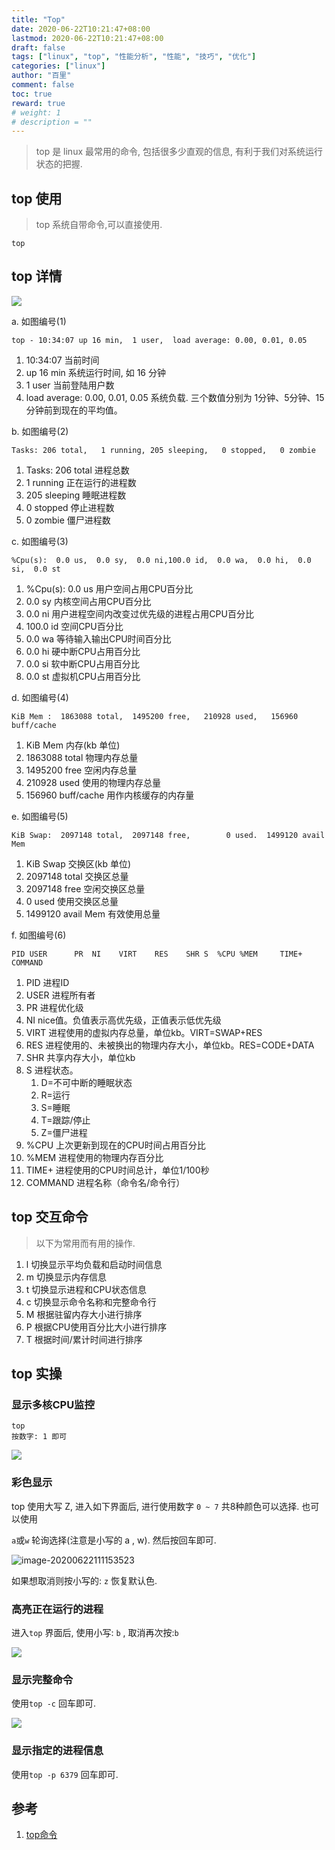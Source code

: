 ```yaml
---
title: "Top"
date: 2020-06-22T10:21:47+08:00
lastmod: 2020-06-22T10:21:47+08:00
draft: false
tags: ["linux", "top", "性能分析", "性能", "技巧", "优化"]
categories: ["linux"]
author: "百里"
comment: false
toc: true
reward: true
# weight: 1
# description = ""
---
```


> top 是 linux 最常用的命令, 包括很多少直观的信息, 有利于我们对系统运行状态的把握.

## top 使用

> top 系统自带命令,可以直接使用.

```
top 
```

## top 详情

![](http://img.sgfoot.com/b/20200622103249.png?imageslim)

a. 如图编号(1) 
```
top - 10:34:07 up 16 min,  1 user,  load average: 0.00, 0.01, 0.05
```

1. 10:34:07 当前时间
2. up 16 min 系统运行时间, 如 16 分钟
3. 1 user 当前登陆用户数
4. load average: 0.00, 0.01, 0.05 系统负载. 三个数值分别为 1分钟、5分钟、15分钟前到现在的平均值。

b. 如图编号(2)

```
Tasks: 206 total,   1 running, 205 sleeping,   0 stopped,   0 zombie
```

1. Tasks: 206 total 进程总数
2. 1 running 正在运行的进程数
3. 205 sleeping 睡眠进程数
4. 0 stopped 停止进程数
5. 0 zombie 僵尸进程数

c. 如图编号(3)

```
%Cpu(s):  0.0 us,  0.0 sy,  0.0 ni,100.0 id,  0.0 wa,  0.0 hi,  0.0 si,  0.0 st
```

1. %Cpu(s):  0.0 us 用户空间占用CPU百分比
2. 0.0 sy 内核空间占用CPU百分比
3. 0.0 ni 用户进程空间内改变过优先级的进程占用CPU百分比
4. 100.0 id 空间CPU百分比
5.  0.0 wa 等待输入输出CPU时间百分比
6. 0.0 hi 硬中断CPU占用百分比
7. 0.0 si 软中断CPU占用百分比
8. 0.0 st 虚拟机CPU占用百分比

d. 如图编号(4)

```
KiB Mem :  1863088 total,  1495200 free,   210928 used,   156960 buff/cache
```

1. KiB Mem 内存(kb 单位)
2. 1863088 total 物理内存总量
3. 1495200 free 空闲内存总量
4. 210928 used  使用的物理内存总量
5. 156960 buff/cache 用作内核缓存的内存量

e. 如图编号(5)

```
KiB Swap:  2097148 total,  2097148 free,        0 used.  1499120 avail Mem
```

1. KiB Swap 交换区(kb 单位)
2. 2097148 total 交换区总量
3. 2097148 free 空闲交换区总量
4. 0 used 使用交换区总量
5. 1499120 avail Mem 有效使用总量

f. 如图编号(6)

```
PID USER      PR  NI    VIRT    RES    SHR S  %CPU %MEM     TIME+ COMMAND
```

1. PID 进程ID
2. USER 进程所有者
3. PR 进程优化级
4. NI nice值。负值表示高优先级，正值表示低优先级
5. VIRT 进程使用的虚拟内存总量，单位kb。VIRT=SWAP+RES
6. RES 进程使用的、未被换出的物理内存大小，单位kb。RES=CODE+DATA
7. SHR 共享内存大小，单位kb
8. S  进程状态。
   1. D=不可中断的睡眠状态 
   2. R=运行 
   3. S=睡眠 
   4. T=跟踪/停止 
   5. Z=僵尸进程
9. %CPU 上次更新到现在的CPU时间占用百分比
10. %MEM 进程使用的物理内存百分比
11. TIME+ 进程使用的CPU时间总计，单位1/100秒
12. COMMAND 进程名称（命令名/命令行）

## top 交互命令

> 以下为常用而有用的操作.

1. l 切换显示平均负载和启动时间信息
2. m 切换显示内存信息
3. t 切换显示进程和CPU状态信息
4. c 切换显示命令名称和完整命令行
5. M 根据驻留内存大小进行排序
6. P 根据CPU使用百分比大小进行排序
7. T 根据时间/累计时间进行排序

## top 实操

### 显示多核CPU监控

```
top 
按数字: 1 即可
```

![](http://img.sgfoot.com/b/20200622110832.png?imageslim)

### 彩色显示
top 使用大写 Z, 进入如下界面后, 进行使用数字 `0 ~ 7` 共8种颜色可以选择. 也可以使用

`a`或`w` 轮询选择(注意是小写的 a , w). 然后按回车即可.

![image-20200622111153523](http://img.sgfoot.com/b/20200622111154.png?imageslim)

如果想取消则按小写的: `z` 恢复默认色.

### 高亮正在运行的进程

进入`top` 界面后, 使用小写: `b` , 取消再次按:`b`

![](http://img.sgfoot.com/b/20200622111746.png?imageslim) 

### 显示完整命令

使用`top -c` 回车即可.

![](http://img.sgfoot.com/b/20200622111956.png?imageslim)

### **显示指定的进程信息**

使用`top -p 6379` 回车即可.



## 参考

1. [top命令](https://man.linuxde.net/top)